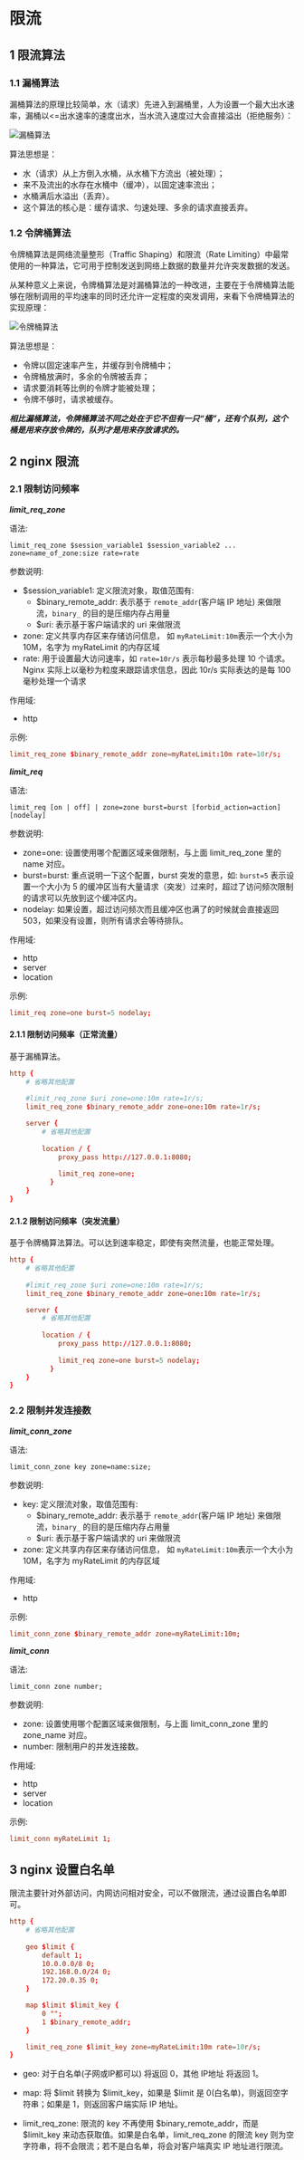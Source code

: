 # 限流

## 1 限流算法

### 1.1 漏桶算法

漏桶算法的原理比较简单，水（请求）先进入到漏桶里，人为设置一个最大出水速率，漏桶以<=出水速率的速度出水，当水流入速度过大会直接溢出（拒绝服务）：

![漏桶算法](./images/bucket-01.png '漏桶算法')

算法思想是：

- 水（请求）从上方倒入水桶，从水桶下方流出（被处理）；
- 来不及流出的水存在水桶中（缓冲），以固定速率流出；
- 水桶满后水溢出（丢弃）。
- 这个算法的核心是：缓存请求、匀速处理、多余的请求直接丢弃。

### 1.2 令牌桶算法

令牌桶算法是网络流量整形（Traffic Shaping）和限流（Rate Limiting）中最常使用的一种算法，它可用于控制发送到网络上数据的数量并允许突发数据的发送。

从某种意义上来说，令牌桶算法是对漏桶算法的一种改进，主要在于令牌桶算法能够在限制调用的平均速率的同时还允许一定程度的突发调用，来看下令牌桶算法的实现原理：

![令牌桶算法](./images/bucket-02.png '令牌桶算法')

算法思想是：

- 令牌以固定速率产生，并缓存到令牌桶中；
- 令牌桶放满时，多余的令牌被丢弃；
- 请求要消耗等比例的令牌才能被处理；
- 令牌不够时，请求被缓存。

***相比漏桶算法，令牌桶算法不同之处在于它不但有一只“桶”，还有个队列，这个桶是用来存放令牌的，队列才是用来存放请求的。***

## 2 nginx 限流

### 2.1 限制访问频率

***limit_req_zone***

语法:
 
```
limit_req_zone $session_variable1 $session_variable2 ... zone=name_of_zone:size rate=rate
```

参数说明:

- $session_variable1: 定义限流对象，取值范围有:
   - $binary_remote_addr: 表示基于 ```remote_addr```(客户端 IP 地址) 来做限流，```binary_``` 的目的是压缩内存占用量
   - $uri: 表示基于客户端请求的 uri 来做限流
- zone: 定义共享内存区来存储访问信息， 如 ```myRateLimit:10m```表示一个大小为 10M，名字为 myRateLimit 的内存区域
- rate: 用于设置最大访问速率，如 ```rate=10r/s``` 表示每秒最多处理 10 个请求。Nginx 实际上以毫秒为粒度来跟踪请求信息，因此 10r/s 实际表达的是每 100 毫秒处理一个请求

作用域:

- http

示例:

```conf
limit_req_zone $binary_remote_addr zone=myRateLimit:10m rate=10r/s;
```

***limit_req***

语法:

```
limit_req [on | off] | zone=zone burst=burst [forbid_action=action] [nodelay]
```

参数说明:

- zone=one: 设置使用哪个配置区域来做限制，与上面 limit_req_zone 里的 name 对应。
- burst=burst: 重点说明一下这个配置，burst 突发的意思，如: ```burst=5``` 表示设置一个大小为 5 的缓冲区当有大量请求（突发）过来时，超过了访问频次限制的请求可以先放到这个缓冲区内。
- nodelay: 如果设置，超过访问频次而且缓冲区也满了的时候就会直接返回 503，如果没有设置，则所有请求会等待排队。

作用域:

- http
- server
- location

示例:

```conf
limit_req zone=one burst=5 nodelay;
```

#### 2.1.1 限制访问频率（正常流量）

基于漏桶算法。

```conf
http {
    # 省略其他配置
    
    #limit_req_zone $uri zone=one:10m rate=1r/s;
    limit_req_zone $binary_remote_addr zone=one:10m rate=1r/s;

    server {
        # 省略其他配置
        
        location / {
            proxy_pass http://127.0.0.1:8080;
            
            limit_req zone=one;
          }
    }
}
```

#### 2.1.2 限制访问频率（突发流量）

基于令牌桶算法算法。可以达到速率稳定，即使有突然流量，也能正常处理。

```conf
http {
    # 省略其他配置
    
    #limit_req_zone $uri zone=one:10m rate=1r/s;
    limit_req_zone $binary_remote_addr zone=one:10m rate=1r/s;

    server {
        # 省略其他配置
        
        location / {
            proxy_pass http://127.0.0.1:8080;
            
            limit_req zone=one burst=5 nodelay;
          }
    }
}
```

### 2.2 限制并发连接数

***limit_conn_zone***

语法:
 
```
limit_conn_zone key zone=name:size;
```

参数说明:

- key: 定义限流对象，取值范围有:
   - $binary_remote_addr: 表示基于 ```remote_addr```(客户端 IP 地址) 来做限流，```binary_``` 的目的是压缩内存占用量
   - $uri: 表示基于客户端请求的 uri 来做限流
- zone: 定义共享内存区来存储访问信息， 如 ```myRateLimit:10m```表示一个大小为 10M，名字为 myRateLimit 的内存区域

作用域:

- http

示例:

```conf
limit_conn_zone $binary_remote_addr zone=myRateLimit:10m;
```

***limit_conn***

语法:

```
limit_conn zone number;
```

参数说明:

- zone: 设置使用哪个配置区域来做限制，与上面 limit_conn_zone 里的 zone_name 对应。
- number: 限制用户的并发连接数。

作用域:

- http
- server
- location

示例:

```conf
limit_conn myRateLimit 1;
```

## 3 nginx 设置白名单

限流主要针对外部访问，内网访问相对安全，可以不做限流，通过设置白名单即可。

```conf
http {
    # 省略其他配置
    
    geo $limit {
        default 1;
        10.0.0.0/8 0;
        192.168.0.0/24 0;
        172.20.0.35 0;
    }

    map $limit $limit_key {
        0 "";
        1 $binary_remote_addr;
    }

    limit_req_zone $limit_key zone=myRateLimit:10m rate=10r/s;
}
```

- geo: 对于白名单(子网或IP都可以) 将返回 0，其他 IP地址 将返回 1。

- map: 将 $limit 转换为 $limit_key，如果是 $limit 是 0(白名单)，则返回空字符串；如果是 1，则返回客户端实际 IP 地址。

- limit_req_zone: 限流的 key 不再使用 $binary_remote_addr，而是 $limit_key 来动态获取值。如果是白名单，limit_req_zone 的限流 key 则为空字符串，将不会限流；若不是白名单，将会对客户端真实 IP 地址进行限流。
